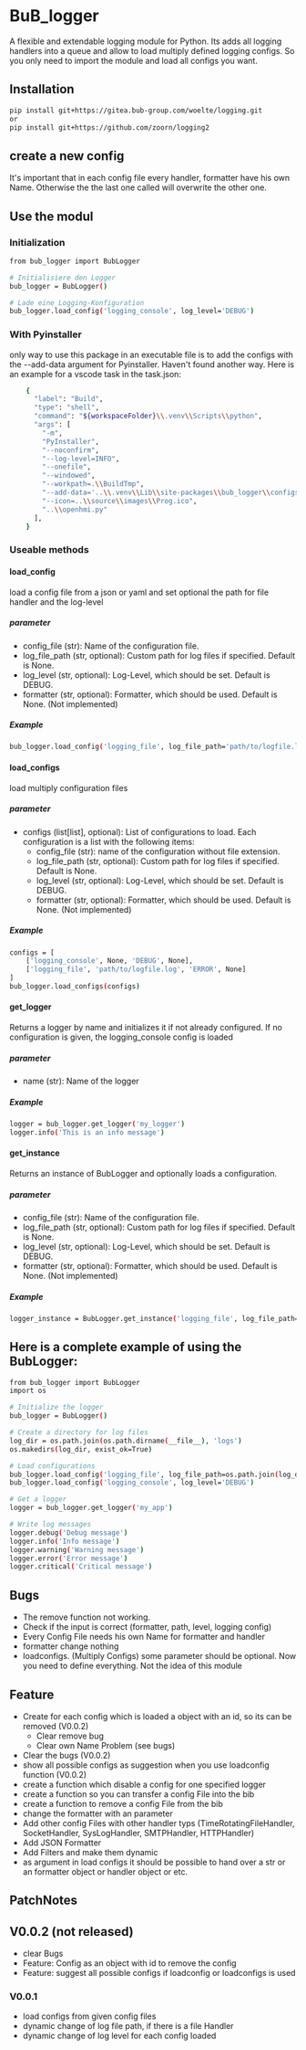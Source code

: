 # BuB_logger

A flexible and extendable logging module for Python. Its adds all logging handlers into a queue and allow to load multiply defined logging configs.
So you only need to import the module and load all configs you want.

## Installation

```bash
pip install git+https://gitea.bub-group.com/woelte/logging.git
or
pip install git+https://github.com/zoorn/logging2
```

## create a new config

It's important that in each config file every handler, formatter have his own Name. Otherwise the the last one called will overwrite the other one.

## Use the modul

### Initialization

```bash
from bub_logger import BubLogger

# Initialisiere den Logger
bub_logger = BubLogger()

# Lade eine Logging-Konfiguration
bub_logger.load_config('logging_console', log_level='DEBUG')
```

### With Pyinstaller

only way to use this package in an executable file is to add the configs with the --add-data argument
for Pyinstaller. Haven't found another way.
Here is an example for a vscode task in the task.json:

```bash
    {
      "label": "Build",
      "type": "shell",
      "command": "${workspaceFolder}\\.venv\\Scripts\\python",
      "args": [
        "-m",
        "PyInstaller",
        "--noconfirm",
        "--log-level=INFO",
        "--onefile",
        "--windowed",
        "--workpath=.\\BuildTmp",
        "--add-data='..\\.venv\\Lib\\site-packages\\bub_logger\\configs;.\\bub_logger\\configs'",
        "--icon=..\\source\\images\\Prog.ico",
        "..\\openhmi.py"
      ],
    }
```

### Useable methods

#### load_config

load a config file from a json or yaml and set optional the path for file handler and the log-level

##### parameter

- config_file (str): Name of the configuration file.
- log_file_path (str, optional): Custom path for log files if specified. Default is None.
- log_level (str, optional): Log-Level, which should be set. Default is DEBUG.
- formatter (str, optional): Formatter, which should be used. Default is None. (Not implemented)

##### Example

```bash
bub_logger.load_config('logging_file', log_file_path='path/to/logfile.log', log_level='ERROR')
```

#### load_configs

load multiply configuration files

##### parameter

- configs (list[list], optional): List of configurations to load. Each configuration is a list with the following items:
  - config_file (str): name of the configuration without file extension.
  - log_file_path (str, optional): Custom path for log files if specified. Default is None.
  - log_level (str, optional): Log-Level, which should be set. Default is DEBUG.
  - formatter (str, optional): Formatter, which should be used. Default is None. (Not implemented)

##### Example

```bash
configs = [
    ['logging_console', None, 'DEBUG', None],
    ['logging_file', 'path/to/logfile.log', 'ERROR', None]
]
bub_logger.load_configs(configs)
```

#### get_logger

Returns a logger by name and initializes it if not already configured.
If no configuration is given, the logging_console config is loaded

##### parameter

- name (str): Name of the logger

##### Example

```bash
logger = bub_logger.get_logger('my_logger')
logger.info('This is an info message')
```

#### get_instance

Returns an instance of BubLogger and optionally loads a configuration.

##### parameter

- config_file (str): Name of the configuration file.
- log_file_path (str, optional): Custom path for log files if specified. Default is None.
- log_level (str, optional): Log-Level, which should be set. Default is DEBUG.
- formatter (str, optional): Formatter, which should be used. Default is None. (Not implemented)

##### Example

```bash
logger_instance = BubLogger.get_instance('logging_file', log_file_path='path/to/logfile.log', log_level='ERROR')
```

## Here is a complete example of using the BubLogger:

```bash
from bub_logger import BubLogger
import os

# Initialize the logger
bub_logger = BubLogger()

# Create a directory for log files
log_dir = os.path.join(os.path.dirname(__file__), 'logs')
os.makedirs(log_dir, exist_ok=True)

# Load configurations
bub_logger.load_config('logging_file', log_file_path=os.path.join(log_dir, 'app.log'), log_level='ERROR')
bub_logger.load_config('logging_console', log_level='DEBUG')

# Get a logger
logger = bub_logger.get_logger('my_app')

# Write log messages
logger.debug('Debug message')
logger.info('Info message')
logger.warning('Warning message')
logger.error('Error message')
logger.critical('Critical message')
```

## Bugs

- The remove function not working.
- Check if the input is correct (formatter, path, level, logging config)
- Every Config File needs his own Name for formatter and handler
- formatter change nothing
- loadconfigs. (Multiply Configs) some parameter should be optional. Now you need to define everything. Not the idea of this module

## Feature

- Create for each config which is loaded a object with an id, so its can be removed (V0.0.2)
  - Clear remove bug
  - Clear own Name Problem (see bugs)
- Clear the bugs (V0.0.2)
- show all possible configs as suggestion when you use loadconfig function (V0.0.2)
- create a function which disable a config for one specified logger
- create a function so you can transfer a config File into the bib
- create a function to remove a config File from the bib
- change the formatter with an parameter
- Add other config Files with other handler typs (TimeRotatingFileHandler, SocketHandler, SysLogHandler, SMTPHandler, HTTPHandler)
- Add JSON Formatter
- Add Filters and make them dynamic
- as argument in load configs it should be possible to hand over a str or an formatter object or handler object or etc.

## PatchNotes

## V0.0.2 (not released)

- clear Bugs
- Feature: Config as an object with id to remove the config
- Feature: suggest all possible configs if loadconfig or loadconfigs is used

### V0.0.1

- load configs from given config files
- dynamic change of log file path, if there is a file Handler
- dynamic change of log level for each config loaded
